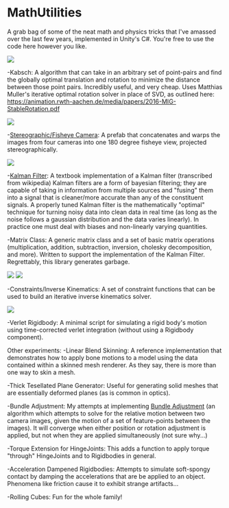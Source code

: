 MathUtilities
=====================

A grab bag of some of the neat math and physics tricks that I've amassed over the last few years, implemented in Unity's C#.  You're free to use the code here however you like.


<img src="http://i34.photobucket.com/albums/d144/Zalo10/Kabsch_zpshxn8kz7p.gif">

-Kabsch: A algorithm that can take in an arbitrary set of point-pairs and find the globally optimal translation and rotation to minimize the distance between those point pairs.  Incredibly useful, and very cheap.   Uses Matthias Muller's iterative optimal rotation solver in place of SVD, as outlined here: https://animation.rwth-aachen.de/media/papers/2016-MIG-StableRotation.pdf


<img src="http://i34.photobucket.com/albums/d144/Zalo10/StereographicCamera_zpsdfmtkf32.gif">

-[Stereographic/Fisheye Camera](https://en.wikipedia.org/wiki/Stereographic_projection): A prefab that concatenates and warps the images from four cameras into one 180 degree fisheye view, projected stereographically.


<img src="http://i34.photobucket.com/albums/d144/Zalo10/kalman2_zps4zqhnqcj.gif">

-[Kalman Filter](https://en.wikipedia.org/wiki/Kalman_filter#Details): A textbook implementation of a Kalman filter (transcribed from wikipedia)   Kalman filters are a form of bayesian filtering; they are capable of taking in information from multiple sources and "fusing" them into a signal that is cleaner/more accurate than any of the constituent signals.  A properly tuned Kalman filter is the mathematically "optimal" technique for turning noisy data into clean data in real time (as long as the noise follows a gaussian distribution and the data varies linearly).  In practice one must deal with biases and non-linearly varying quantities.


-Matrix Class: A generic matrix class and a set of basic matrix operations (multiplication, addition, subtraction, inversion, cholesky decomposition, and more).  Written to support the implementation of the Kalman Filter.   Regrettably, this library generates garbage.


<img src="http://i34.photobucket.com/albums/d144/Zalo10/LimitedJoint_zpslapag2ch.gif"> <img src="http://i34.photobucket.com/albums/d144/Zalo10/Finger_zps3cugukbj.gif">

-Constraints/Inverse Kinematics: A set of constraint functions that can be used to build an iterative inverse kinematics solver.


<img src="http://i34.photobucket.com/albums/d144/Zalo10/Verlet_zpsvzicq1is.gif">

-Verlet Rigidbody: A minimal script for simulating a rigid body's motion using time-corrected verlet integration (without using a Rigidbody component).


Other experiments:
-Linear Blend Skinning: A reference implementation that demonstrates how to apply bone motions to a model using the data contained within a skinned mesh renderer.   As they say, there is more than one way to skin a mesh.

-Thick Tesellated Plane Generator: Useful for generating solid meshes that are essentially deformed planes (as is common in optics).

-Bundle Adjustment: My attempts at implementing [Bundle Adjustment](https://en.wikipedia.org/wiki/Bundle_adjustment) (an algorithm which attempts to solve for the relative motion between two camera images, given the motion of a set of feature-points between the images).  It will converge when either position or rotation adjustment is applied, but not when they are applied simultaneously (not sure why...)

-Torque Extension for HingeJoints: This adds a function to apply torque "through" HingeJoints and to Rigidbodies in general.

-Acceleration Dampened Rigidbodies: Attempts to simulate soft-spongy contact by damping the accelerations that are be applied to an object.  Phenomena like friction cause it to exhibit strange artifacts...

-Rolling Cubes: Fun for the whole family!